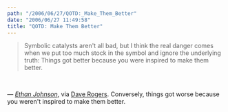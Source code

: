 ```yaml
---
path: "/2006/06/27/QOTD:_Make_Them_Better" 
date: "2006/06/27 11:49:58" 
title: "QOTD: Make Them Better" 
---
```

<blockquote><p>Symbolic catalysts aren't all bad, but I think the real danger comes when we put too much stock in the symbol and ignore the underlying truth: Things got better because you were inspired to make them better.</p></blockquote><br><p>&#8212; <cite><a href="http://ethmar.com/ethan/articles/2006/06/23/faith_and_works">Ethan Johnson</a></cite>, via <a href="http://homepage.mac.com/dave_rogers/GHD06-06.html#note_2875">Dave Rogers</a>. Conversely, things got worse because you weren't inspired to make them better.</p>